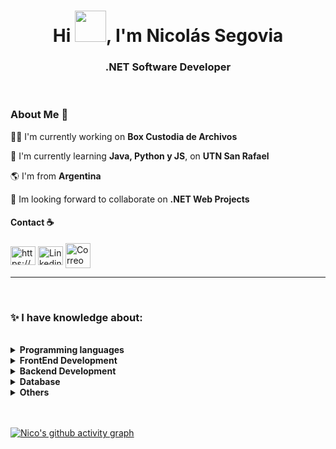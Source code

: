 <div>
  <h1 align="center">Hi <img src="https://github.com/mitul3737/mitul3737/blob/main/Wave.gif" height="50px" width="50px">, I'm Nicolás Segovia</h1>
  <h3 align="center">.NET Software Developer</h3>
</div>
<br>

  ### About Me 🚀

  👨‍💻 I'm currently working on **Box Custodia de Archivos**

  🌱 I'm currently learning **Java, Python y JS**, on **UTN San Rafael**
  
  🌎 I'm from **Argentina**

  👯 Im looking forward to collaborate on **.NET Web Projects**


  #### Contact ☕️


<p align="left">
<a href="https://www.facebook.com/nico.segg/" target="blank"><img align="center" src="https://cdn.jsdelivr.net/gh/devicons/devicon/icons/facebook/facebook-original.svg"" alt="https://www.linkedin.com/in/nicosegovia/" height="30" width="40" /></a>  <a href="https://www.linkedin.com/in/nicosegovia/" target="blank"><img align="center" src="https://cdn.jsdelivr.net/gh/devicons/devicon/icons/linkedin/linkedin-original.svg" alt="Linkedin Nicolás Segovia" height="30" width="40" /></a>    <a href="mailto:nico.segov@gmail.com" target="blank"> <img align="center" src="https://img.icons8.com/fluency/48/000000/gmail.png" alt="Correo de Nicolás Segovia" height="40" width="40" /></a>
</p>

<hr>
<br>
  
### ✨ I have knowledge about:

<br>
  
<details> 
<summary><b>Programming languages</b></summary><br/> 
<p align="left"> 
<img height=30 
src="https://cdn.jsdelivr.net/gh/devicons/devicon/icons/csharp/csharp-original.svg" /> <img height=30 src="https://cdn.jsdelivr.net/gh/devicons/devicon/icons/python/python-original.svg" /> <img height=30 src="https://cdn.jsdelivr.net/gh/devicons/devicon/icons/java/java-original.svg" /> <img height=30 src="https://cdn.jsdelivr.net/gh/devicons/devicon/icons/javascript/javascript-original.svg" /> <img height=30 src="https://cdn.jsdelivr.net/gh/devicons/devicon/icons/godot/godot-original.svg" />
</p>
</details>

<details> 
<summary><b>FrontEnd Development</b></summary><br/> 
<p align="left"> 
<img height=30 
src="https://cdn.jsdelivr.net/gh/devicons/devicon/icons/html5/html5-original.svg" /> <img height=30 src="https://cdn.jsdelivr.net/gh/devicons/devicon/icons/css3/css3-original.svg" /> <img height=30 src="https://cdn.jsdelivr.net/gh/devicons/devicon/icons/angularjs/angularjs-original.svg" /> <img height=30 src="https://cdn.jsdelivr.net/gh/devicons/devicon/icons/bootstrap/bootstrap-original.svg" /> <img height=30 src="https://cdn.jsdelivr.net/gh/devicons/devicon/icons/wordpress/wordpress-original.svg" />
</p>
</details>

<details> 
<summary><b>Backend Development</b></summary><br/> 
<p align="left"> 
<img height=30 src="https://cdn.jsdelivr.net/gh/devicons/devicon/icons/dot-net/dot-net-plain-wordmark.svg" /> <img height=30 src="https://cdn.jsdelivr.net/gh/devicons/devicon/icons/dotnetcore/dotnetcore-original.svg" /> <img height=30 src="https://cdn.jsdelivr.net/gh/devicons/devicon/icons/nodejs/nodejs-original.svg" /> <img height=30 src="https://cdn.jsdelivr.net/gh/devicons/devicon/icons/azure/azure-original.svg" /> 
</p>
</details>

<details> 
<summary><b>Database</b></summary><br/> 
<p align="left"> 
<img height=35 src="https://cdn.jsdelivr.net/gh/devicons/devicon/icons/mysql/mysql-original-wordmark.svg" /> <img height=35 src="https://img.icons8.com/color/48/000000/microsoft-sql-server.png" />
</p>
</details>

<details> 
<summary><b>Others</b></summary><br/> 
<p align="left"><img height=30 src="https://cdn.jsdelivr.net/gh/devicons/devicon/icons/docker/docker-original.svg" /> <img height=30 src="https://cdn.jsdelivr.net/gh/devicons/devicon/icons/git/git-original.svg" /> <img height=30 src="https://cdn.jsdelivr.net/gh/devicons/devicon/icons/tortoisegit/tortoisegit-original.svg" /> <img height=30 
src="https://img.icons8.com/ios-filled/50/FFFFFF/github.png" /> <img height=30 
src="https://cdn.jsdelivr.net/gh/devicons/devicon/icons/bitbucket/bitbucket-original.svg" /> <img height=30 src="https://cdn.jsdelivr.net/gh/devicons/devicon/icons/trello/trello-plain-wordmark.svg" /> <img height=30 src="https://cdn.jsdelivr.net/gh/devicons/devicon/icons/figma/figma-original.svg" /> <img height=30 src="https://cdn.jsdelivr.net/gh/devicons/devicon/icons/confluence/confluence-original-wordmark.svg" />
</p>
</details>

<br>
<br>

[![Nico's github activity graph](https://activity-graph.herokuapp.com/graph?username=Nico-Segovia&bg_color=000000&color=3620f7&line=5a0c99&point=1adbce&area=true&hide_border=true)](https://github.com/Nico-Segovia/github-readme-activity-graph)
 
